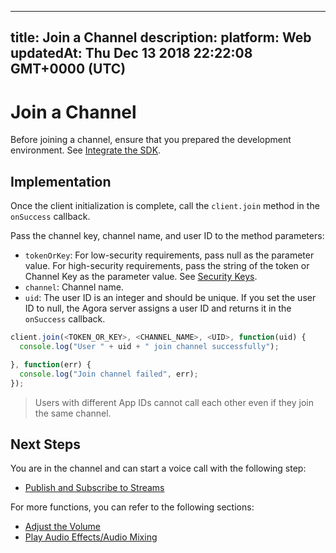 
---
title: Join a Channel
description: 
platform: Web
updatedAt: Thu Dec 13 2018 22:22:08 GMT+0000 (UTC)
---
# Join a Channel
Before joining a channel, ensure that you prepared the development environment. See [Integrate the SDK](../../en/Voice/web_prepare.md).

## Implementation

Once the client initialization is complete, call the  `client.join`  method in the `onSuccess` callback.

Pass the channel key, channel name, and user ID to the method parameters:

- `tokenOrKey`: For low-security requirements, pass null as the parameter value. For high-security requirements, pass the string of the token or Channel Key as the parameter value. See [Security Keys](../../en/Voice/token.md).
- `channel`: Channel name.
- `uid`: The user ID is an integer and should be unique. If you set the user ID to null, the Agora server assigns a user ID and returns it in the  `onSuccess` callback.

```javascript
client.join(<TOKEN_OR_KEY>, <CHANNEL_NAME>, <UID>, function(uid) {
  console.log("User " + uid + " join channel successfully");

}, function(err) {
  console.log("Join channel failed", err);
});
```

> Users with different App IDs cannot call each other even if they join the same channel.

## Next Steps

You are in the channel and can start a voice call with the following step:

- [Publish and Subscribe to Streams](../../en/Voice/publish_web_audio.md)

For more functions, you can refer to the following sections:

- [Adjust the Volume](../../en/Voice/volume_web.md)
- [Play Audio Effects/Audio Mixing](../../en/Voice/effect_mixing_web.md)

